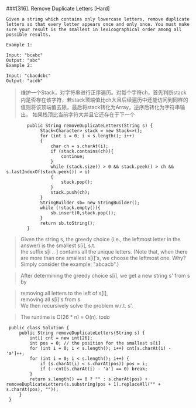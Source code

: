 ###[316]. Remove Duplicate Letters 
[Hard]
```
Given a string which contains only lowercase letters, remove duplicate letters so that every letter appears once and only once. You must make sure your result is the smallest in lexicographical order among all possible results.

Example 1:

Input: "bcabc"
Output: "abc"
Example 2:

Input: "cbacdcbc"
Output: "acdb"
```
>维护一个Stack<char>，对字符串进行正序遍历。对每个字符ch，首先判断stack内是否存在该字符，若stack顶端值比ch大且后续遍历中还能访问到同样的值则将该顶端值去除，最后将stack转化为Array，逆序后转化为字符串输出。
> 如果栈顶比当前字符大并且它还存在于下一个
>
```
        public String removeDuplicateLetters(String s) {
             Stack<Character> stack = new Stack<>();
             for (int i = 0; i < s.length(); i++)
             {
                 char ch = s.charAt(i);
                 if (stack.contains(ch)){
                     continue;
                 }
                 while (stack.size() > 0 && stack.peek() > ch && s.lastIndexOf(stack.peek()) > i)
                 {
                     stack.pop();
                 }
                 stack.push(ch);
             }
             StringBuilder sb= new StringBuilder();
             while (!stack.empty()){
                 sb.insert(0,stack.pop());
             }
             return sb.toString();
        }
```

>Given the string s, the greedy choice (i.e., the leftmost letter in the answer) is the smallest s[i], s.t.  
 the suffix s[i .. ] contains all the unique letters. (Note that, when there are more than one smallest s[i]'s, we choose the leftmost one. Why? Simply consider the example: "abcacb".)  
 
> After determining the greedy choice s[i], we get a new string s' from s by  
 
> removing all letters to the left of s[i],  
> removing all s[i]'s from s.  
> We then recursively solve the problem w.r.t. s'.  
 
> The runtime is O(26 * n) = O(n).
> todo 
``` 
 public class Solution {
     public String removeDuplicateLetters(String s) {
         int[] cnt = new int[26];
         int pos = 0; // the position for the smallest s[i]
         for (int i = 0; i < s.length(); i++) cnt[s.charAt(i) - 'a']++;
         for (int i = 0; i < s.length(); i++) {
             if (s.charAt(i) < s.charAt(pos)) pos = i;
             if (--cnt[s.charAt(i) - 'a'] == 0) break;
         }
         return s.length() == 0 ? "" : s.charAt(pos) + removeDuplicateLetters(s.substring(pos + 1).replaceAll("" + s.charAt(pos), ""));
     }
 }
```